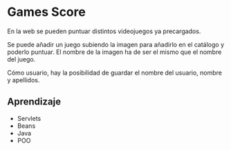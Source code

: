 # Games Score

En la web se pueden puntuar distintos videojuegos ya precargados.

Se puede añadir un juego subiendo la imagen para añadirlo en el catálogo y poderlo puntuar. El nombre de la imagen ha de ser el mismo que el nombre del juego.

Cómo usuario, hay la posibilidad de guardar el nombre del usuario, nombre y apellidos.
## Aprendizaje

 - Servlets
 - Beans
 - Java
 - POO
